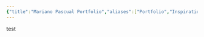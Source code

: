 ```yaml
---
{"title":"Mariano Pascual Portfolio","aliases":["Portfolio","Inspiration","Colors"],"type":"Object/Website","dg-publish":true,"dg-note-icon":"star","tags":["website","portfolio","illustrations"],"updated":"2025-03-31","created":"2025-03-31T13:35:06","dg-path":"Entities/Objects/Mariano Pascual Portfolio.md","permalink":"/entities/objects/mariano-pascual-portfolio/","dgPassFrontmatter":true,"noteIcon":"star","link":"https://marianopascual.me/"}
---
```


test